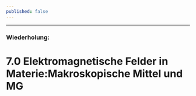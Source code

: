 ```yaml
---
published: false
---
```

---

### Wiederholung:

# 7.0 Elektromagnetische Felder in Materie:Makroskopische Mittel und MG
